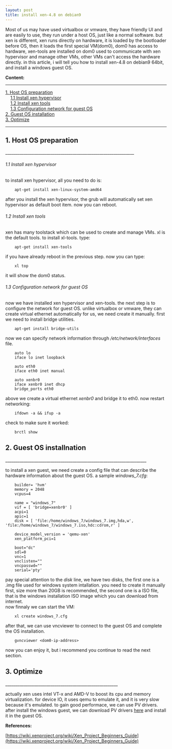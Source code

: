 ```yaml
---
layout: post
title: install xen-4.8 on debian9
---
```


Most of us may have used virtualbox or vmware, they have friendly UI and are easily to use, they run under a host OS, just like a normal software. but xen is different, xen runs directly on hardware, it is loaded by the bootloader before OS, then it loads the first special VM(dom0), dom0 has access to hardware, xen-tools are installed on dom0 used to communicate with xen hypervisor and manage other VMs, other VMs can't access the hardware directly. in this article, i will tell you how to install xen-4.8 on debian9 64bit, and install a windows guest OS.

**Content:**  

--------------------------------------------------------------

[1. Host OS preparation](#1)  
&nbsp;&nbsp;&nbsp;&nbsp;[1.1 Install xen hypervisor](#1.1)  
&nbsp;&nbsp;&nbsp;&nbsp;[1.2 Install xen tools](#1.2)  
&nbsp;&nbsp;&nbsp;&nbsp;[1.3 Configuration network for guest OS](#1.3)  
[2. Guest OS installation](#2)    
[3. Optimize](#3)  

---------------------------------------------------------------

<h2 id="1">1. Host OS preparation</h2>
_______________________________________________________________

<h6 id="1.1">1.1 Install xen hypervisor</h6> 

to install xen hypervisor, all you need to do is:  
```
    apt-get install xen-linux-system-amd64
```
after you install the xen hypervisor, the grub will automatically set xen hypervisor as default boot item. now you can reboot.  

<h6 id="1.2">1.2 Install xen tools</h6>

xen has many toolstack which can be used to create and manage VMs. xl is the default tools. to install xl-tools. type:  
```
    apt-get install xen-tools
```
if you have already reboot in the previous step. now you can type:  
```
    xl top
```
it will show the dom0 status.  

<h6 id="1.3">1.3 Configuration network for guest OS</h6>

now we have installed xen hypervisor and xen-tools. the next step is to configure the network for guest OS. unlike virtualbox or vmware, they can create virtual ethernet automatically for us, we need create it manually.
first we need to install bridge utilities.  
```
    apt-get install bridge-utils
```
now we can specify network information through */etc/network/interfaces* file.  
```
    auto lo
    iface lo inet loopback

    auto eth0
    iface eth0 inet manual

    auto xenbr0
    iface xenbr0 inet dhcp
    bridge_ports eth0
```
above we create a virtual ethernet *xenbr0* and bridge it to eth0.
now restart networking:  
```
    ifdown -a && ifup -a
```
check to make sure it worked:  
```
    brctl show
```

<h2 id="2">2. Guest OS installnation</h2>
_____________________________________________________________________

to install a xen guest, we need create a config file that can describe the hardware information about the guest OS. a sample *windows_7.cfg*:    
```
    builder= 'hvm'
    memory = 2048
    vcpus=4

    name = "windows_7"
    vif = [ 'bridge=xenbr0' ]
    acpi=1
    apic=1
    disk = [ 'file:/home/windows_7/windows_7.img,hda,w', 'file:/home/windows_7/windows_7.iso,hdc:cdrom,r' ]
    
    device_model_version = 'qemu-xen'
    xen_platform_pci=1

    boot="dc"
    sdl=0
    vnc=1
    vnclisten=""
    vncpasswd=""
    serial='pty'
```
pay special attention to the *disk* line, we have two disks, the first one is a .img file used for windows system intallation. you need to create it manually first, size more than 20GB is recommended, the second one is a ISO file, that is the windows installation ISO image which you can download from internet.  
now finnaly we can start the VM:  
```
    xl create windows_7.cfg
```
after that, we can use vncviewer to connect to the guest OS and complete the OS installation.  
```
    gvncviewer <dom0-ip-address>
```
now you can enjoy it, but i recommend you continue to read the next section.

<h2 id="3">3. Optimize</h2>
_______________________________________________________

actually xen uses intel VT-x and AMD-V to boost its cpu and memory virtualization. for device IO, it uses qemu to emulate it, and it is very slow because it's emulated. to gain good performace, we can use PV drivers. after install the windows guest, we can download PV drivers [here](https://xenproject.org/developers/teams/windows-pv-drivers.html) and install it in the guest OS.

**References:**

[https://wiki.xenproject.org/wiki/Xen_Project_Beginners_Guide](https://wiki.xenproject.org/wiki/Xen_Project_Beginners_Guide)
